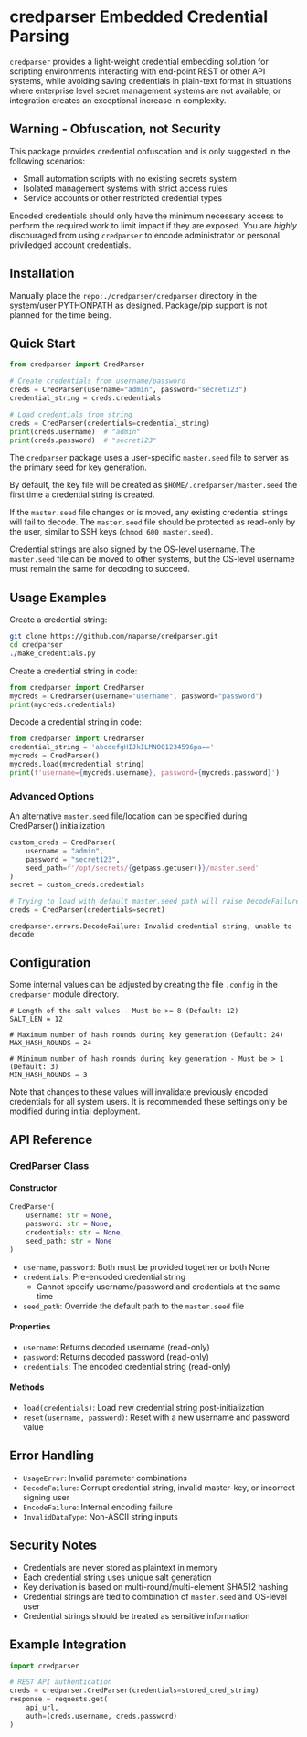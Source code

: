 # credparser Embedded Credential Parsing

`credparser` provides a light-weight credential embedding solution for scripting environments interacting with end-point REST or other API systems, while avoiding saving credentials in plain-text format in situations where enterprise level secret management systems are not available, or integration creates an exceptional increase in complexity.

## Warning - Obfuscation, not Security

This package provides credential obfuscation and is only suggested in the following scenarios:

- Small automation scripts with no existing secrets system
- Isolated management systems with strict access rules
- Service accounts or other restricted credential types

Encoded credentials should only have the minimum necessary access to perform the required work to limit impact if they are exposed.  You are _highly_ discouraged from using `credparser` to encode administrator or personal priviledged account credentials.

## Installation

Manually place the `repo:./credparser/credparser` directory in the system/user PYTHONPATH as designed.  Package/pip support is not planned for the time being.

## Quick Start

```python
from credparser import CredParser

# Create credentials from username/password
creds = CredParser(username="admin", password="secret123")
credential_string = creds.credentials

# Load credentials from string
creds = CredParser(credentials=credential_string)
print(creds.username)  # "admin"
print(creds.password)  # "secret123"
```

The `credparser` package uses a user-specific `master.seed` file to server as the primary seed for key generation.  

By default, the key file will be created as `$HOME/.credparser/master.seed` the first time a credential string is created.  

If the `master.seed` file changes or is moved, any existing credential strings will fail to decode.  The `master.seed` file should be protected as read-only by the user, similar to SSH keys (`chmod 600 master.seed`).  

Credential strings are also signed by the OS-level username.  The `master.seed` file can be moved to other systems, but the OS-level username must remain the same for decoding to succeed.


## Usage Examples

Create a credential string:

```bash
git clone https://github.com/naparse/credparser.git
cd credparser
./make_credentials.py
```

Create a credential string in code:
```python
from credparser import CredParser
mycreds = CredParser(username="username", password="password")
print(mycreds.credentials)
```

Decode a credential string in code:
```python
from credparser import CredParser
credential_string = 'abcdefgHIJkILMNO01234596pa=='
mycreds = CredParser()
mycreds.load(mycredential_string)
print(f'username={mycreds.username}, password={mycreds.password}')
```

### Advanced Options

An alternative `master.seed` file/location can be specified during CredParser() initialization

```python
custom_creds = CredParser(
    username = "admin",
    password = "secret123",
    seed_path=f'/opt/secrets/{getpass.getuser()}/master.seed'
)
secret = custom_creds.credentials

# Trying to load with default master.seed path will raise DecodeFailure
creds = CredParser(credentials=secret)
```
```
credparser.errors.DecodeFailure: Invalid credential string, unable to decode
```
## Configuration

Some internal values can be adjusted by creating the file `.config` in the `credparser` module directory.

```
# Length of the salt values - Must be >= 8 (Default: 12)
SALT_LEN = 12

# Maximum number of hash rounds during key generation (Default: 24)
MAX_HASH_ROUNDS = 24

# Minimum number of hash rounds during key generation - Must be > 1 (Default: 3)
MIN_HASH_ROUNDS = 3
``` 

Note that changes to these values will invalidate previously encoded credentials for all system users.  It is recommended these settings only be modified during initial deployment.


## API Reference

### CredParser Class

#### Constructor

```python
CredParser(
    username: str = None,
    password: str = None, 
    credentials: str = None,
    seed_path: str = None
)
```

- `username`, `password`: Both must be provided together or both None
- `credentials`: Pre-encoded credential string
  - Cannot specify username/password and credentials at the same time
- `seed_path`: Override the default path to the `master.seed` file


#### Properties

- `username`: Returns decoded username (read-only)
- `password`: Returns decoded password (read-only)
- `credentials`: The encoded credential string (read-only)

#### Methods

- `load(credentials)`: Load new credential string post-initialization
- `reset(username, password)`: Reset with a new username and password value

## Error Handling

- `UsageError`: Invalid parameter combinations
- `DecodeFailure`: Corrupt credential string, invalid master-key, or incorrect signing user
- `EncodeFailure`: Internal encoding failure
- `InvalidDataType`: Non-ASCII string inputs

## Security Notes

- Credentials are never stored as plaintext in memory
- Each credential string uses unique salt generation
- Key derivation is based on multi-round/multi-element SHA512 hashing
- Credential strings are tied to combination of `master.seed` and OS-level user
- Credential strings should be treated as sensitive information


## Example Integration

```python
import credparser

# REST API authentication
creds = credparser.CredParser(credentials=stored_cred_string)
response = requests.get(
    api_url,
    auth=(creds.username, creds.password)
)
```